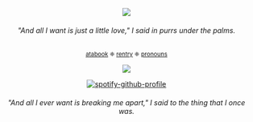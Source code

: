 <div align="center">
  
![](https://komarev.com/ghpvc/?username=astrobarrage&color=0202fe&label=☾+cultists&abbreviated=true)           

<div align="center">

###### _"And all I want is just a little love," I said in purrs under the palms._

<div align="center">

<sub>[atabook](https://astrobarrage.atabook.org/) ❈ [rentry](https://rentry.co/firecrackerz) ❈ [pronouns](https://pronouns.cc/@astrobarrage)<sub>

<div align="center">

![](https://files.catbox.moe/cq04rc.png)

<div align="center">
  
[![spotify-github-profile](https://spotify-github-profile.kittinanx.com/api/view?uid=31opbigsvunesjz4xby6hfaiowlm&cover_image=true&theme=natemoo-re&show_offline=false&background_color=121212&interchange=false&bar_color=53b14f&bar_color_cover=true)](https://spotify-github-profile.kittinanx.com/api/view?uid=31opbigsvunesjz4xby6hfaiowlm&redirect=true)

<div align="center">
  
###### _"And all I ever want is breaking me apart," I said to the thing that I once was._
